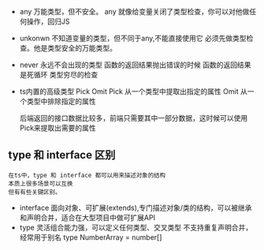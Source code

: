 - any
万能类型，但不安全。 any 就像给变量关闭了类型检查，你可以对他做任何操作，回归JS
- unkonwn
    不知道变量的类型，但不同于any,不能直接使用它
    必须先做类型检查。他是类型安全的万能类型。
- never 永远不会出现的类型
    函数的返回结果抛出错误的时候
    函数的返回结果是死循环
    类型穷尽的检查
- ts内置的高级类型 Pick Omit
    Pick 从一个类型中提取出指定的属性
    Omit 从一个类型中排除指定的属性

    后端返回的接口数据比较多，前端只需要其中一部分数据，这时候可以使用Pick来提取出需要的属性

## type 和 interface 区别
    在ts中，type 和 interface 都可以用来描述对象的结构
    本质上很多场景可以互换
    但有有些关键区别。

- interface 面向对象、可扩展(extends),专门描述对象/类的结构，可以被继承和声明合并，适合在大型项目中做可扩展API
- type 灵活组合能力强，可以定义任何类型、交叉类型
    不支持重复声明合并，经常用于别名
    type NumberArray = number[]
